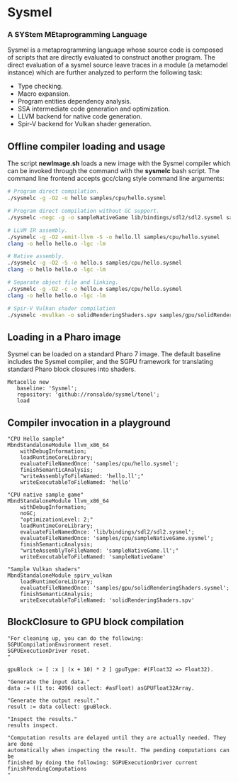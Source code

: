 # Sysmel
### A SYStem MEtaprogramming Language
Sysmel is a metaprogramming language whose source code is composed of scripts
that are directly evaluated to construct another program. The direct evaluation
of a sysmel source leave traces in a module (a metamodel instance) which are
further analyzed to perform the following task:

* Type checking.
* Macro expansion.
* Program entities dependency analysis.
* SSA intermediate code generation and optimization.
* LLVM backend for native code generation.
* Spir-V backend for Vulkan shader generation.

## Offline compiler loading and usage
The script **newImage.sh** loads a new image with the Sysmel compiler which can be
invoked through the command with the **sysmelc** bash script. The command line
frontend accepts gcc/clang style command line arguments:

```bash
# Program direct compilation.
./sysmelc -g -O2 -o hello samples/cpu/hello.sysmel

# Program direct compilation without GC support.
./sysmelc -nogc -g -o sampleNativeGame lib/bindings/sdl2/sdl2.sysmel samples/cpu/sampleNativeGame.sysmel

# LLVM IR assembly.
./sysmelc -g -O2 -emit-llvm -S -o hello.ll samples/cpu/hello.sysmel
clang -o hello hello.o -lgc -lm

# Native assembly.
./sysmelc -g -O2 -S -o hello.s samples/cpu/hello.sysmel
clang -o hello hello.o -lgc -lm

# Separate object file and linking.
./sysmelc -g -O2 -c -o hello.o samples/cpu/hello.sysmel
clang -o hello hello.o -lgc -lm

# Spir-V Vulkan shader compilation
./sysmelc -mvulkan -o solidRenderingShaders.spv samples/gpu/solidRenderingShaders.sysmel
```

## Loading in a Pharo image
Sysmel can be loaded on a standard Pharo 7 image. The default baseline includes
the Sysmel compiler, and the SGPU framework for translating standard Pharo block
closures into shaders.

```smalltalk
Metacello new
   baseline: 'Sysmel';
   repository: 'github://ronsaldo/sysmel/tonel';
   load
```

## Compiler invocation in a playground
```smalltalk
"CPU Hello sample"
MbndStandaloneModule llvm_x86_64
	withDebugInformation;
	loadRuntimeCoreLibrary;
	evaluateFileNamedOnce: 'samples/cpu/hello.sysmel';
	finishSemanticAnalysis;
	"writeAssemblyToFileNamed: 'hello.ll';"
    writeExecutableToFileNamed: 'hello'

"CPU native sample game"
MbndStandaloneModule llvm_x86_64
	withDebugInformation;
	noGC;
	"optimizationLevel: 2;"
	loadRuntimeCoreLibrary;
	evaluateFileNamedOnce: 'lib/bindings/sdl2/sdl2.sysmel';
	evaluateFileNamedOnce: 'samples/cpu/sampleNativeGame.sysmel';
	finishSemanticAnalysis;
	"writeAssemblyToFileNamed: 'sampleNativeGame.ll';"
	writeExecutableToFileNamed: 'sampleNativeGame'

"Sample Vulkan shaders"
MbndStandaloneModule spirv_vulkan
	loadRuntimeCoreLibrary;
	evaluateFileNamedOnce: 'samples/gpu/solidRenderingShaders.sysmel';
	finishSemanticAnalysis;
	writeExecutableToFileNamed: 'solidRenderingShaders.spv'
```

## BlockClosure to GPU block compilation

```smalltalk
"For cleaning up, you can do the following:
SGPUCompilationEnvironment reset.
SGPUExecutionDriver reset.
"

gpuBlock := [ :x | (x + 10) * 2 ] gpuType: #(Float32 => Float32).

"Generate the input data."
data := ((1 to: 4096) collect: #asFloat) asGPUFloat32Array.

"Generate the output result."
result := data collect: gpuBlock.

"Inspect the results."
results inspect.

"Computation results are delayed until they are actually needed. They are done
automatically when inspecting the result. The pending computations can be
finished by doing the following: SGPUExecutionDriver current finishPendingComputations
"
```
